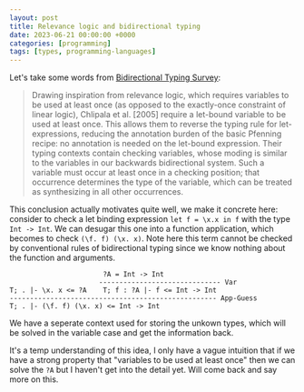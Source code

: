 ```yaml
---
layout: post
title: Relevance logic and bidirectional typing
date: 2023-06-21 00:00:00 +0000
categories: [programming]
tags: [types, programming-languages]
---
```


Let's take some words from [Bidirectional Typing Survey](https://arxiv.org/pdf/1908.05839.pdf):

> Drawing inspiration from relevance logic, which requires variables to be used at least once (as opposed to the exactly-once constraint of linear logic), Chlipala et al. [2005] require a let-bound variable to be used at least once. This allows them to reverse the typing rule for let-expressions, reducing the annotation burden of the basic Pfenning recipe: no annotation is needed on the let-bound expression. Their typing contexts contain checking variables, whose moding is similar to the variables in our backwards bidirectional system. Such a variable must occur at least once in a checking position; that occurrence determines the type of the variable, which can be treated as synthesizing in all other occurrences.

This conclusion actually motivates quite well, we make it concrete here: consider to check a let binding expression `let f = \x.x in f` with the type `Int -> Int`. We can desugar this one into a function application, which becomes to check `(\f. f) (\x. x)`.  Note here this term cannot be checked by conventional rules of bidirectional typing since we know nothing about the function and arguments.

```
                       ?A = Int -> Int
                      ------------------------------ Var
T; . |- \x. x <= ?A    T; f : ?A |- f <= Int -> Int
--------------------------------------------------- App-Guess
T; . |- (\f. f) (\x. x) <= Int -> Int
```

We have a seperate context used for storing the unkown types, which will be solved in  the variable case and get the information back.

It's a temp understanding of this idea, I only have a vague intuition that if we have a strong property that "variables to be used at least once" then we can solve the `?A` but I haven't get into the detail yet. Will come back and say more on this.
